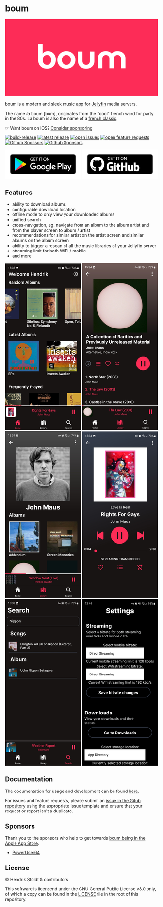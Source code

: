# boum

![logo boum](./.github/.assets/header.png)

boum is a modern and sleek music app for [Jellyfin](https://github.com/jellyfin/jellyfin) media servers.

The name _la_ boum [bum], originates from the "cool" french word for party in the 80s. La boum is also the name of a [french classic](https://www.youtube.com/watch?v=D9KX35J1kWg).

☞ Want boum on iOS? [Consider sponsoring](https://github.com/henniaufmrenni/boum/issues/35)

[![build-release](https://github.com/henniaufmrenni/boum/actions/workflows/android-build-release.yml/badge.svg)](https://github.com/henniaufmrenni/boum/actions/workflows/android-build-release.yml)
[![latest release](https://badgen.net/github/release/henniaufmrenni/boum?icon=github)](https://github.com/henniaufmrenni/boum/releases/latest)
[![open issues](https://img.shields.io/github/issues/henniaufmrenni/boum/bug?color=C6474F&label=open%20bug-issues)](https://github.com/henniaufmrenni/boum/issues?q=is%3Aissue+is%3Aopen+label%3Abug)
[![open feature requests](https://img.shields.io/github/issues/henniaufmrenni/boum/enhancement?color=B3ECEE&label=open%20feature-requests)](https://github.com/henniaufmrenni/boum/issues?q=is%3Aissue+is%3Aopen+label%3Aenhancement)
[![Github Sponsors](https://img.shields.io/static/v1?label=Sponsor&message=%E2%9D%A4&logo=GitHub&color=%23fe8e86)](https://github.com/sponsors/henniaufmrenni)
[![Github Sponsors](https://img.shields.io/static/v1?label=Sponsor&message=%E2%9D%A4&logo=liberapay&color=yellow)](https://liberapay.com/henniaufmrenni)

<p float="left">
  <a href="https://play.google.com/store/apps/details?id=de.eindm.boum"><img src=".github/.assets/badge-google-play.png" width="250"/></a>
  <a href="https://github.com/henniaufmrenni/boum/releases/latest"><img src=".github/.assets/badge-github.png" width="250"/></a>
</p>

## Features

- ability to download albums
- configurable download location
- offline mode to only view your downloaded albums
- unified search
- cross-navigation, eg. navigate from an album to the album artist and from the player screen to album / artist
- recommendations for similar artist on the artist screen and similar albums on the album screen
- ability to trigger a rescan of all the music libraries of your Jellyfin server
- streaming limit for both WiFi / mobile
- and more

<p float="left">
  <img src=".github/.assets/screenshot-home.jpg" alt="home" width="250"/>
  <img src=".github/.assets/screenshot-album.jpg" alt="home" width="250"/>
  <img src=".github/.assets/screenshot-artist.jpg" alt="home" width="250"/>
  <img src=".github/.assets/screenshot-player.jpg" alt="home" width="250"/>
  <img src=".github/.assets/screenshot-search.jpg" alt="home" width="250"/>
  <img src=".github/.assets/screenshot-settings.jpg" alt="home" width="250"/>
</p>

## Documentation

The documentation for usage and development can be found [here](https://eindm.de/boum).

For issues and feature requests, please submit an [issue in the Gitub repository](https://github.com/henniaufmrenni/boum/issues) using the appropriate issue template and ensure that your request or report isn't a duplicate.

## Sponsors

Thank you to the sponsors who help to get towards [boum being in the Apple App Store](https://github.com/henniaufmrenni/boum/issues/35).

- [PowerUser64](https://github.com/PowerUser64)

## License

© Hendrik Stöldt & contributors

This software is licensend under the GNU General Public License v3.0 only, of which a copy can be found in the [LICENSE](LICENSE) file in the root of this repository.
